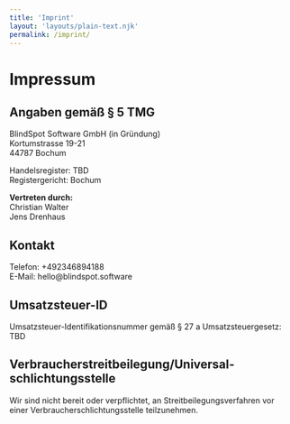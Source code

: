 ```yaml
---
title: 'Imprint'
layout: 'layouts/plain-text.njk'
permalink: /imprint/
---
```


<div class="wrapper | stack-m" style="--container-max: 42.5em">
    <h1>Impressum</h1>

<div class="stack-xs">
    <h2>Angaben gem&auml;&szlig; &sect; 5 TMG</h2>
    <p>BlindSpot Software GmbH (in Gr&uuml;ndung)<br/>
Kortumstrasse 19-21<br/>
44787 Bochum</p>

<p>Handelsregister: TBD<br/>
Registergericht: Bochum</p>

<p>
    <strong>Vertreten durch:</strong><br/>
    Christian Walter<br/>
    Jens Drenhaus
</p>

</div>

<div class="stack-xs">
    <h2>Kontakt</h2>
    <p>Telefon: +492346894188<br/>
E-Mail: hello@blindspot.software</p>
</div>

<div class="stack-xs">
    <h2>Umsatzsteuer-ID</h2>
    <p>Umsatzsteuer-Identifikationsnummer gem&auml;&szlig; &sect; 27 a Umsatzsteuergesetz:<br/>
TBD</p>
</div>

<div class="stack-xs">
    <h2>Verbraucher&shy;streit&shy;beilegung/Universal&shy;schlichtungs&shy;stelle</h2>
    <p>Wir sind nicht bereit oder verpflichtet, an Streitbeilegungsverfahren vor einer Verbraucherschlichtungsstelle teilzunehmen.</p>
</div>
</div>
